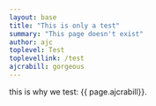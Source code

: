 ```yaml
---
layout: base
title: "This is only a test"
summary: "This page doesn't exist"
author: ajc
toplevel: Test
toplevellink: /test
ajcrabill: gorgeous
---
```


this is why we test: {{ page.ajcrabill}}.
